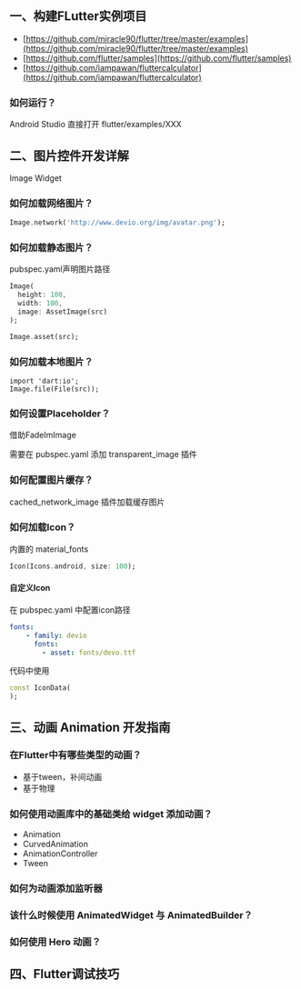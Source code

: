 ## 一、构建FLutter实例项目

* [https://github.com/miracle90/flutter/tree/master/examples](https://github.com/miracle90/flutter/tree/master/examples)
* [https://github.com/flutter/samples](https://github.com/flutter/samples)
* [https://github.com/iampawan/fluttercalculator](https://github.com/iampawan/fluttercalculator)

### 如何运行？

Android Studio 直接打开 flutter/examples/XXX

## 二、图片控件开发详解

Image Widget

### 如何加载网络图片？

```dart
Image.network('http://www.devio.org/img/avatar.png');
```

### 如何加载静态图片？

pubspec.yaml声明图片路径
```dart
Image(
  height: 100,
  width: 100,
  image: AssetImage(src)
);

Image.asset(src);
```

### 如何加载本地图片？

```
import 'dart:io';
Image.file(File(src));
```

### 如何设置Placeholder？

借助FadeImImage

需要在 pubspec.yaml 添加 transparent_image 插件

### 如何配置图片缓存？

cached_network_image 插件加载缓存图片

### 如何加载Icon？

内置的 material_fonts

```dart
Icon(Icons.android, size: 100);
```

#### 自定义Icon

在 pubspec.yaml 中配置icon路径

```yaml
fonts:
    - family: devio
      fonts: 
        - asset: fonts/devo.ttf
```

代码中使用

```dart
const IconData(
);
```
## 三、动画 Animation 开发指南

### 在Flutter中有哪些类型的动画？

* 基于tween，补间动画
* 基于物理

### 如何使用动画库中的基础类给 widget 添加动画？

* Animation
* CurvedAnimation
* AnimationController
* Tween

### 如何为动画添加监听器

### 该什么时候使用 AnimatedWidget 与 AnimatedBuilder？

### 如何使用 Hero 动画？

## 四、Flutter调试技巧